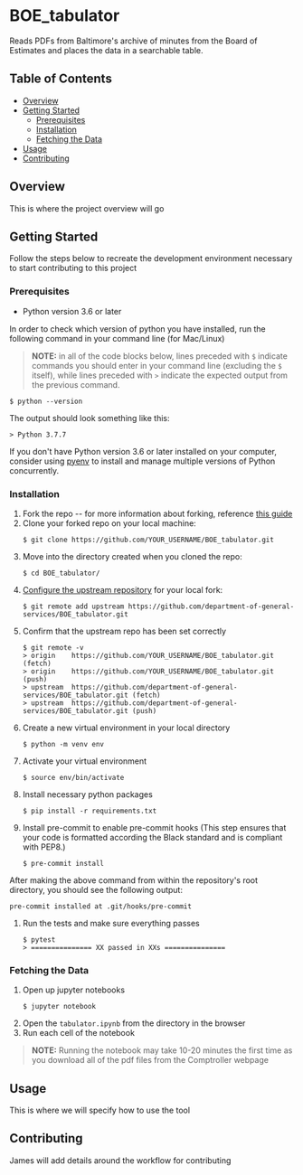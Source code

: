 # BOE_tabulator
Reads PDFs from Baltimore's archive of minutes from the Board of Estimates and places the data in a searchable table.

## Table of Contents
- [Overview](#overview)
- [Getting Started](#getting-started)
  - [Prerequisites](#prerequisites)
  - [Installation](#installation)
  - [Fetching the Data](#fetching-the-data)
- [Usage](#usage)
- [Contributing](#contributing)

## Overview
This is where the project overview will go  

## Getting Started
Follow the steps below to recreate the development environment necessary to start contributing to this project

### Prerequisites
- Python version 3.6 or later

In order to check which version of python you have installed, run the following command in your command line (for Mac/Linux)

>**NOTE:** in all of the code blocks below, lines preceded with `$` indicate commands you should enter in your command line (excluding the `$` itself), while lines preceded with `>` indicate the expected output from the previous command.

```
$ python --version
```
The output should look something like this:
```
> Python 3.7.7
```
If you don't have Python version 3.6 or later installed on your computer, consider using [pyenv](https://github.com/pyenv/pyenv) to install and manage multiple versions of Python concurrently.

### Installation
1. Fork the repo -- for more information about forking, reference [this guide](https://docs.github.com/en/github/collaborating-with-issues-and-pull-requests/working-with-forks)
1. Clone your forked repo on your local machine:
   ```
   $ git clone https://github.com/YOUR_USERNAME/BOE_tabulator.git
   ```
1. Move into the directory created when you cloned the repo:
   ```
   $ cd BOE_tabulator/
   ```
1. [Configure the upstream repository](https://docs.github.com/en/github/collaborating-with-issues-and-pull-requests/configuring-a-remote-for-a-fork) for your local fork:
   ```
   $ git remote add upstream https://github.com/department-of-general-services/BOE_tabulator.git
   ```
1. Confirm that the upstream repo has been set correctly
   ```
   $ git remote -v
   > origin    https://github.com/YOUR_USERNAME/BOE_tabulator.git (fetch)
   > origin    https://github.com/YOUR_USERNAME/BOE_tabulator.git (push)
   > upstream  https://github.com/department-of-general-services/BOE_tabulator.git (fetch)
   > upstream  https://github.com/department-of-general-services/BOE_tabulator.git (push)
   ```
1. Create a new virtual environment in your local directory
   ```
   $ python -m venv env
   ```
1. Activate your virtual environment
   ```
   $ source env/bin/activate
   ```
1. Install necessary python packages
   ```
   $ pip install -r requirements.txt
   ```
1. Install pre-commit to enable pre-commit hooks (This step ensures that your code is formatted according the Black standard and is compliant with PEP8.)
   ```
   $ pre-commit install
   ````
After making the above command from within the repository's root directory, you should see the following output:
   ```
   pre-commit installed at .git/hooks/pre-commit
   ```
1. Run the tests and make sure everything passes
   ```
   $ pytest
   > =============== XX passed in XXs ===============
   ```

### Fetching the Data
1. Open up jupyter notebooks
   ```
   $ jupyter notebook
   ```
1. Open the `tabulator.ipynb` from the directory in the browser
1. Run each cell of the notebook
> **NOTE:** Running the notebook may take 10-20 minutes the first time as you download all of the pdf files from the Comptroller webpage

## Usage
This is where we will specify how to use the tool

## Contributing
James will add details around the workflow for contributing
